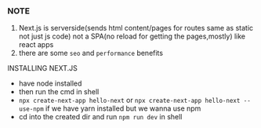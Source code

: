 
### NOTE

1. Next.js is serverside(sends html content/pages for routes same as static not just js code) not a SPA(no reload for getting the pages,mostly) like react apps
2. there are some `seo` and `performance` benefits

INSTALLING NEXT.JS
- have node installed
- then run the cmd in shell
- `npx create-next-app hello-next` or `npx create-next-app hello-next --use-npm` if we have yarn installed but we wanna use npm
- cd into the created dir and run `npm run dev` in shell










